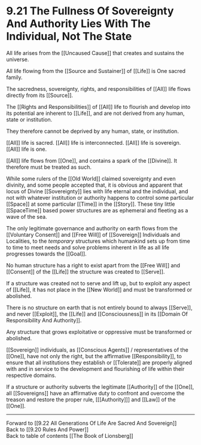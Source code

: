 # 9.21 The Fullness Of Sovereignty And Authority Lies With The Individual, Not The State

All life arises from the [[Uncaused Cause]] that creates and sustains the universe.

All life flowing from the [[Source and Sustainer]] of [[Life]] is One sacred family. 

The sacredness, sovereignty, rights, and responsibilities of [[All]] life flows directly from its [[Source]].  

The [[Rights and Responsibilities]] of [[All]] life to flourish and develop into its potential are inherent to [[Life]], and are not derived from any human, state or institution.

They therefore cannot be deprived by any human, state, or institution.

[[All]] life is sacred. [[All]] life is interconnected. [[All]] life is sovereign. [[All]] life is one.

[[All]] life flows from [[One]], and contains a spark of the [[Divine]]. It therefore must be treated as such. 

While some rulers of the [[Old World]] claimed sovereignty and even divinity, and some people accepted that, it is obvious and apparent that locus of Divine [[Sovereignty]] lies with life eternal and the individual, and not with whatever institution or authority happens to control some particular [[Space]] at some particular [[Time]] in the [[Story]]. These tiny little [[SpaceTime]] based power structures are as ephemeral and fleeting as a wave of the sea.

The only legitimate governance and authority on earth flows from the [[Voluntary Consent]] and [[Free Will]] of [[Sovereign]] Individuals and Localities, to the _temporary_ structures which humankind sets up from time to time to meet needs and solve problems inherent in life as all life progresses towards the [[Goal]].

No human structure has a right to exist apart from the [[Free Will]] and [[Consent]] of the [[Life]] the structure was created to [[Serve]]. 

If a structure was created not to serve and lift up, but to exploit any aspect of [[Life]], it has not place in the [[New World]] and must be transformed or abolished. 

There is no structure on earth that is not entirely bound to always [[Serve]], and never [[Exploit]], the [[Life]] and [[Consciousness]] in its [[Domain Of Responsibility And Authority]]. 

Any structure that grows exploitative or oppressive must be transformed or abolished.

[[Sovereign]] individuals, as [[Conscious Agents]] / representatives of the [[One]], have not only the right, but the affirmative [[Responsibility]], to ensure that all institutions they establish or [[Tolerate]] are properly aligned with and in service to the development and flourishing of life within their respective domains.

If a structure or authority subverts the legitimate [[Authority]] of the [[One]], all [[Sovereigns]] have an affirmative duty to confront and overcome the treason and restore the proper rule, [[[Authority]]] and [[Law]] of the [[One]].

___

Forward to [[9.22 All Generations Of Life Are Sacred And Sovereign]]     
Back to [[9.20 Rules And Power]]          
Back to table of contents [[The Book of Lionsberg]]  
